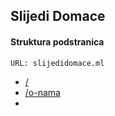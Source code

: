 ## Slijedi Domace
#### Struktura podstranica
```URL: slijedidomace.ml```

- [/](https://slijedidomace.ml/)
- [/o-nama](https://slijedidomace.ml/o-nama/)
- 